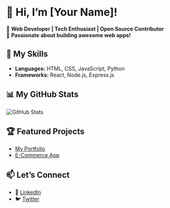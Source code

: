 # 👋 Hi, I’m [Your Name]!  
🌟 **Web Developer | Tech Enthusiast | Open Source Contributor**  
🎯 **Passionate about building awesome web apps!**

## 🚀 My Skills  
- **Languages:** HTML, CSS, JavaScript, Python  
- **Frameworks:** React, Node.js, Express.js  

## 📊 My GitHub Stats  
![GitHub Stats](https://github-readme-stats.vercel.app/api?username=YourUsername&show_icons=true&theme=radical)  

## 🏆 Featured Projects  
- [My Portfolio](https://github.com/YourUsername/portfolio)  
- [E-Commerce App](https://github.com/YourUsername/ecommerce-app)

## 📫 Let’s Connect  
- 💼 [LinkedIn](https://linkedin.com/in/yourusername)  
- 🐦 [Twitter](https://twitter.com/yourusername)  
